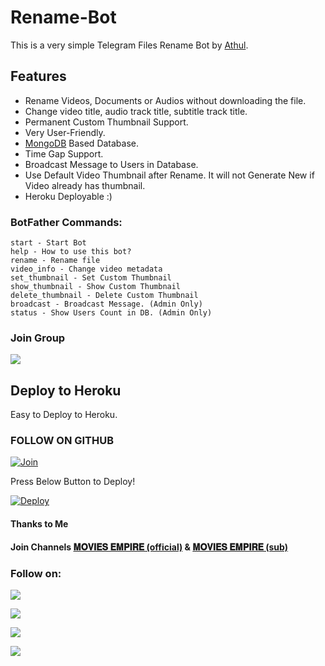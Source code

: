 # Rename-Bot
This is a very simple Telegram Files Rename Bot by [Athul](https://t.me/athulx80).

## Features
- Rename Videos, Documents or Audios without downloading the file.
- Change video title, audio track title, subtitle track title.
- Permanent Custom Thumbnail Support.
- Very User-Friendly.
- [MongoDB](https://mongodb.com) Based Database.
- Time Gap Support.
- Broadcast Message to Users in Database.
- Use Default Video Thumbnail after Rename. It will not Generate New if Video already has thumbnail.
- Heroku Deployable :)

### BotFather Commands:
```
start - Start Bot
help - How to use this bot?
rename - Rename file
video_info - Change video metadata
set_thumbnail - Set Custom Thumbnail
show_thumbnail - Show Custom Thumbnail
delete_thumbnail - Delete Custom Thumbnail
broadcast - Broadcast Message. (Admin Only)
status - Show Users Count in DB. (Admin Only)
```

### Join Group 
<a href="https://t.me/Movies_Empire_Group"><img src="https://img.shields.io/badge/Telegram-Join%20Telegram%20Group-blue.svg?logo=telegram"></a>

## Deploy to Heroku
Easy to Deploy to Heroku.

### FOLLOW ON GITHUB
[![Join](https://img.shields.io/badge/GitHub-100000?style=for-the-badge&logo=github&logoColor=white)](https://github.com/athulx80)


Press Below Button to Deploy!

[![Deploy](https://www.herokucdn.com/deploy/button.svg)](https://heroku.com/deploy?template=https://github.com/athulx80/Rename-Bot)

#### Thanks to Me
#### Join Channels [𝐌𝐎𝐕𝐈𝐄𝐒 𝐄𝐌𝐏𝐈𝐑𝐄 (official)](https://t.me/+jG8skQAT68I5MmRl) & [𝐌𝐎𝐕𝐈𝐄𝐒 𝐄𝐌𝐏𝐈𝐑𝐄 (sub)](https://t.me/Movies_Empire_Sub)

### Follow on:
<p align="left">
<a href="https://github.com/athulx80"><img src="https://img.shields.io/badge/GitHub-100000?style=for-the-badge&logo=github&logoColor=white"></a>
</p>
<p align="left">
<a href="https://wa.me/+917012788681"><img src="https://img.shields.io/badge/WhatsApp-25D366?style=for-the-badge&logo=whatsapp&logoColor=white"></a>
</p>
<p align="left">
<a href="https://t.me/athulx80"><img src="https://img.shields.io/badge/Telegram-2CA5E0?style=for-the-badge&logo=telegram&logoColor=white"></a>
</p>
<p align="left">
<a href="https://instagram.com/_athul.x"><img src="https://img.shields.io/badge/Instagram-E4405F?style=for-the-badge&logo=instagram&logoColor=white"></a>
</p>
